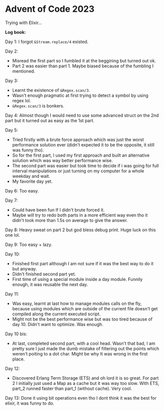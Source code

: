 # Advent of Code 2023

Trying with Elixir...

**Log book:**
<br>

Day 1: I forgot `&Stream.replace/4` existed.

Day 2:
- Misread the first part so I fumbled it at the beggining but turned out ok.
- Part 2 was easier than part 1. Maybe biased because of the fumbling I mentioned.

Day 3:
- Learnt the existence of `&Regex.scan/3`.
- Wasn't enough pragmatic at first trying to detect a symbol by using regex lol.
- `&Regex.scan/3` is bonkers.

Day 4: Almost though I would need to use some advanced struct on the 2nd part but it turned out
as easy as the 1st part.

Day 5:
- Tried firstly with a brute force approach which was just the worst performance solution ever
(didn't expected it to be the opposite, it still was funny tho).
- So for the first part, I used my first approach and built an alternative  solution which
was way better performance wise.
- The second part was easier but took time to decide if i was going for full interval manipulations
or just turning on my computer for a whole weekday and wait.
- My favorite day yet.

Day 6: Too easy.

Day 7:
- Could have been fun If I didn't brute forced it.
- Maybe will try to redo both parts in a more efficient way even tho it didn't took more than 1.5s on average
to give the answer.

Day 8: Heavy sweat on part 2 but god bless debug print. Huge luck on this one lol.

Day 9: Too easy + lazy.

Day 10:
- Finished first part although I am not sure if it was the best way to do it but anyway.
- Didn't finished second part yet.
- First time of using a special module inside a day module. Funnily enough, it was reusable the next day.

Day 11:
- Was easy, learnt at last how to manage modules calls on the fly, because using modules which are outside
of the current file doesn't get compiled along the current executed script.
- Might not be the best performance wise but was too tired because of day 10. Didn't want to optimize. Was enough.

Day 10 bis:
- At last, completed second part, with a cool head. Wasn't that bad, I am pretty sure I just made the dumb mistake
of filtering out the points which weren't poiting to a dot char. Might be why It was wrong in the first place.

Day 12:
- Discovered Erlang Term Storage (ETS) and oh lord it is so great. For part 2 I initially just used a Map as a cache
but it was way too slow. With ETS, part_2 runned faster than part_1 (without cache). Very cool.

Day 13: Done it using bit operations even tho I dont think it was the best for elixir, it was funny to do.

